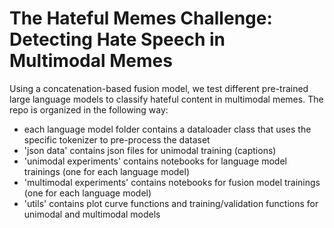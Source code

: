 # The Hateful Memes Challenge: Detecting Hate Speech in Multimodal Memes
Using a concatenation-based fusion model, we test different pre-trained large language models to classify hateful content in multimodal memes. The repo is organized in the following way: 

- each language model folder contains a dataloader class that uses the specific tokenizer to pre-process the dataset
- 'json data' contains json files for unimodal training (captions)
- 'unimodal experiments' contains notebooks for language model trainings (one for each language model)
- 'multimodal experiments' contains notebooks for fusion model trainings (one for each language model)
- 'utils' contains plot curve functions and training/validation functions for unimodal and multimodal models
